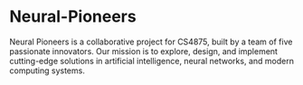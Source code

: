 # Neural-Pioneers
Neural Pioneers is a collaborative project for CS4875, built by a team of five passionate innovators. Our mission is to explore, design, and implement cutting-edge solutions in artificial intelligence, neural networks, and modern computing systems.

